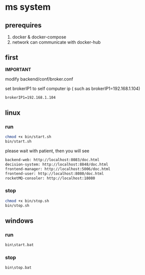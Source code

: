 # ms system
## prerequires
1. docker & docker-compose
2. network can communicate with docker-hub

## first
**IMPORTANT**

modify backend/conf/broker.conf 

set brokerIP1 to self computer ip ( such as brokerIP1=192.168.1.104)

```txt
brokerIP1=192.168.1.104
```

## linux
### run 
```sh
chmod +x bin/start.sh
bin/start.sh
```
please wait with patient, then you will see
```sh
backend-web: http://localhost:8083/doc.html
decision-system: http://localhost:8848/doc.html
frontend-manager: http://localhost:5006/doc.html
frontend-user: http://localhost:8080/doc.html
rocketMQ-consoler: http://localhost:18080
```
### stop
```sh
chmod +x bin/stop.sh
bin/stop.sh
```

## windows

### run 
```bat
bin\start.bat
```
### stop
```bat
bin\stop.bat
```